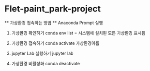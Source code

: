 # Flet-paint_park-project

** 가상환경 접속하는 방법 **
Anaconda Prompt 실행

1. 가상환경 확인하기
conda env list = 시스템에 설치된 모든 가상환경 표시됨

2. 가상환경 접속하기
conda activate 가상환경이름

3. jupyter Lab 실행하기
jupyter lab

4. 가상환경 비활성화
conda deactivate
